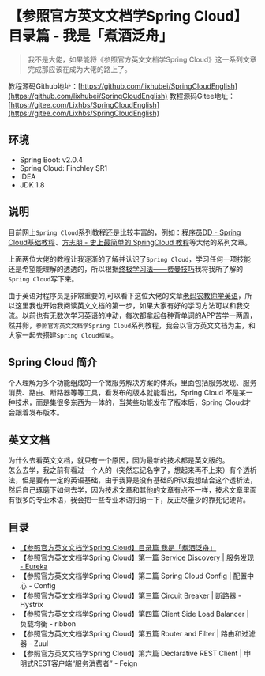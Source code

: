 # 【参照官方英文文档学Spring Cloud】目录篇 - 我是「煮酒泛舟」

> 我不是大佬，如果能将《参照官方英文文档学Spring Cloud》这一系列文章完成那应该在成为大佬的路上了。

教程源码Github地址：[https://github.com/lixhubei/SpringCloudEnglish](https://github.com/lixhubei/SpringCloudEnglish)
教程源码Gitee地址：[https://gitee.com/Lixhbs/SpringCloudEnglish](https://gitee.com/Lixhbs/SpringCloudEnglish)

## 环境
- Spring Boot: v2.0.4
- Spring Cloud: Finchley SR1
- IDEA
- JDK 1.8

## 说明

目前网上`Spring Cloud`系列教程还是比较丰富的，例如：[程序员DD - Spring Cloud基础教程](http://blog.didispace.com/Spring-Cloud%E5%9F%BA%E7%A1%80%E6%95%99%E7%A8%8B/)、[方志朋 - 史上最简单的 SpringCloud 教程](https://blog.csdn.net/forezp/article/details/70148833)等大佬的系列文章。

上面两位大佬的教程让我逐渐的了解并认识了`Spring Cloud`，学习任何一项技能还是希望能理解的透透的，所以根据[终极学习法——费曼技巧](https://www.google.com.ph/search?newwindow=1&safe=active&hl=zh-CN&ei=v3yYW4apBcjY0gKSsLHIBQ&q=%E8%B4%B9%E6%9B%BC%E6%8A%80%E5%B7%A7&oq=%E8%B4%B9%E6%9B%BC%E6%8A%80%E5%B7%A7&gs_l=psy-ab.3...7422.7422.0.7971.1.1.0.0.0.0.366.366.3-1.1.0....0...1c.2.64.psy-ab..0.0.0....0.I32RkqLOV84)我将我所了解的`Spring Cloud`写下来。

由于英语对程序员是非常重要的,可以看下这位大佬的文章[老码农教你学英语](http://blog.jobbole.com/45296/#comment-158686)，所以这里我也开始我阅读英文文档的第一步，如果大家有好的学习方法可以和我交流。以前也有无数次学习英语的冲动，每次都拿起各种背单词的APP苦学一两周，然并卵，`参照官方英文文档学Spring Cloud`系列教程，我会以官方英文文档为主，和大家一起去搭建`Spring Cloud框架`。

## Spring Cloud 简介
个人理解为多个功能组成的一个微服务解决方案的体系，里面包括服务发现、服务消费、路由、断路器等等工具，看发布的版本就能看出，Spring Cloud 不是某一种技术，而是集很多东西为一体的，当某些功能发布了版本后，Spring Cloud才会跟着发布版本。

## 英文文档
为什么去看英文文档，就只有一个原因，因为最新的技术都是英文版的。    
怎么去学，我之前有看过一个人的（突然忘记名字了，想起来再不上来）有个透析法，但是要有一定的英语基础，由于我算是没有基础的所以我想结合这个透析法，然后自己琢磨下如何去学，因为技术文章和其他的文章有点不一样，技术文章里面有很多的专业术语，我会把一些专业术语归纳一下，反正尽量少的靠死记硬背。

## 目录
- [【参照官方英文文档学Spring Cloud】目录篇 我是「煮酒泛舟」](../sc-f-e-01)
- [【参照官方英文文档学Spring Cloud】第一篇 Service Discovery | 服务发现 - Eureka](../sc-f-e-02)
- 【参照官方英文文档学Spring Cloud】第二篇 Spring Cloud Config | 配置中心 - Config
- 【参照官方英文文档学Spring Cloud】第三篇 Circuit Breaker | 断路器 - Hystrix
- 【参照官方英文文档学Spring Cloud】第四篇 Client Side Load Balancer | 负载均衡 - ribbon
- 【参照官方英文文档学Spring Cloud】第五篇 Router and Filter | 路由和过滤器 - Zuul
- 【参照官方英文文档学Spring Cloud】第六篇 Declarative REST Client | 申明式REST客户端“服务消费者” - Feign

